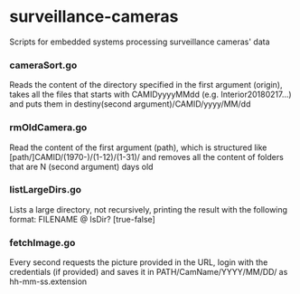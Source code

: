 # surveillance-cameras
Scripts for embedded systems processing surveillance cameras' data

### cameraSort.go
Reads the content of the directory specified in the first argument (origin), takes all the files that starts with CAMIDyyyyMMdd (e.g. Interior20180217...) and puts them in destiny(second argument)/CAMID/yyyy/MM/dd

### rmOldCamera.go
Read the content of the first argument (path), which is structured like [path/]CAMID/(1970-)/(1-12)/(1-31)/ and removes all the content of folders that are N (second argument) days old

### listLargeDirs.go
Lists a large directory, not recursively, printing the result with the following format: FILENAME @ IsDir? [true-false]

### fetchImage.go
Every second requests the picture provided in the URL, login with the credentials (if provided) and saves it in PATH/CamName/YYYY/MM/DD/ as hh-mm-ss.extension
